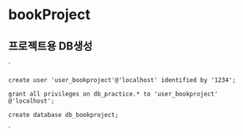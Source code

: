 # bookProject
## 프로젝트용 DB생성
`

    create user 'user_bookproject'@'localhost' identified by '1234';

    grant all privileges on db_practice.* to 'user_bookproject' @'localhost';

    create database db_bookproject;
`
